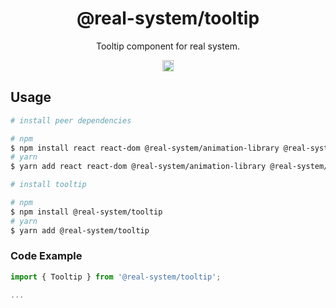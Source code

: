 <h1 align="center">@real-system/tooltip</h1>
<p align="center">Tooltip component for real system.</p>
<p align="center">
<a href="https://www.npmjs.com/package/@real-system/tooltip"><img src="https://badgen.net/npm/v/@real-system/tooltip?label=&icon=npm&color=blue" alt="npm version" height="18"/></a>
</p>

## Usage

```bash
# install peer dependencies

# npm
$ npm install react react-dom @real-system/animation-library @real-system/box-primitive @real-system/styling-library @real-system/theme-library @real-system/utils-library
# yarn
$ yarn add react react-dom @real-system/animation-library @real-system/box-primitive @real-system/styling-library @real-system/theme-library @real-system/utils-library

# install tooltip

# npm
$ npm install @real-system/tooltip
# yarn
$ yarn add @real-system/tooltip
```

### Code Example

```typescript
import { Tooltip } from '@real-system/tooltip';

...

```
